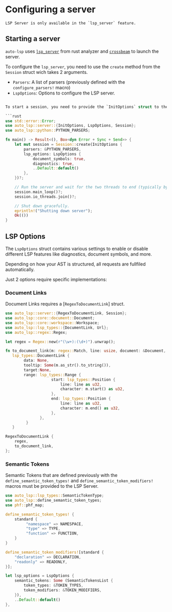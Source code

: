 # Configuring a server

```admonish
LSP Server is only available in the `lsp_server` feature.
```

## Starting a server

`auto-lsp` uses [`lsp_server`]() from rust analyzer and [`crossbeam`]() to launch the server.

To configure the `lsp_server`, you need to use the `create` method from the `Session` struct wich takes 2 arguments.

- `Parsers`: A list of parsers (previously defined with the `configure_parsers!` macro)
- `LspOptions`: Options to configure the LSP server.

```rust

To start a session, you need to provide the `InitOptions` struct to the `Session::create` method.

```rust
use std::error::Error;
use auto_lsp::server::{InitOptions, LspOptions, Session};
use auto_lsp::python::PYTHON_PARSERS;

fn main() -> Result<(), Box<dyn Error + Sync + Send>> {
    let mut session = Session::create(InitOptions {
        parsers: &PYTHON_PARSERS,
        lsp_options: LspOptions {
            document_symbols: true,
            diagnostics: true,
            ..Default::default()
        },
    })?;

    // Run the server and wait for the two threads to end (typically by trigger LSP Exit event).
    session.main_loop()?;
    session.io_threads.join()?;

    // Shut down gracefully.
    eprintln!("Shutting down server");
    Ok(())
}
```

## LSP Options

The `LspOptions` struct contains various settings to enable or disable different LSP features like diagnostics, document symbols, and more.

Depending on how your AST is structured, all requests are fullfiled automatically.

Just 2 options require specific implementations:

### Document Links

Document Links requires a [`RegexToDocumentLink`] struct.

```rust
use auto_lsp::server::{RegexToDocumentLink, Session};
use auto_lsp::core::document::Document;
use auto_lsp::core::workspace::Workspace;
use auto_lsp::lsp_types::{DocumentLink, Url};
use auto_lsp::regex::Regex;

let regex = Regex::new(r"(\w+):(\d+)").unwrap();

fn to_document_link(m: regex::Match, line: usize, document: &Document, workspace: &Workspace, acc: &mut Vec<DocumentLink>) -> lsp_types::DocumentLink {
   lsp_types::DocumentLink {
        data: None,
        tooltip: Some(m.as_str().to_string()),
        target:None,
        range: lsp_types::Range {
                    start: lsp_types::Position {
                        line: line as u32,
                        character: m.start() as u32,
                    },
                    end: lsp_types::Position {
                        line: line as u32,
                        character: m.end() as u32,
                    },
               },
         }
   }

RegexToDocumentLink {
    regex,
    to_document_link,
};

```

### Semantic Tokens

Semantic Tokens that are defined previously with the `define_semantic_token_types!` and `define_semantic_token_modifiers!` macros
must be provided to the LSP Server.

```rust
use auto_lsp::lsp_types::SemanticTokenType;
use auto_lsp::define_semantic_token_types;
use phf::phf_map;

define_semantic_token_types! {
    standard {
         "namespace" => NAMESPACE,
         "type" => TYPE,
         "function" => FUNCTION,
    }
}

define_semantic_token_modifiers![standard {
    "declaration" => DECLARATION,
    "readonly" => READONLY,
}];

let lsp_options = LspOptions {
    semantic_tokens: Some (SemanticTokensList {
        token_types: &TOKEN_TYPES,
        token_modifiers: &TOKEN_MODIFIERS,
    }),
    ..Default::default()
},

```
